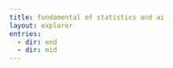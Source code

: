 ```yaml
---
title: fundamental of statistics and ai
layout: explorer
entries:
  - dir: end
  - dir: mid
---
```

